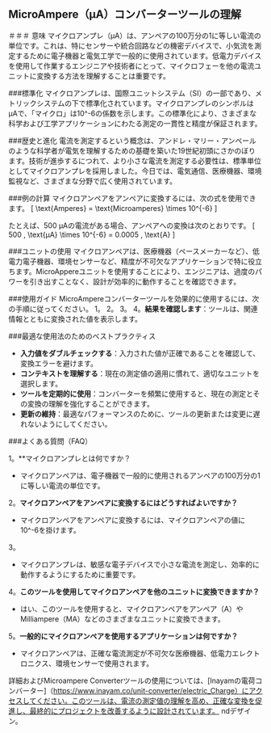 ## MicroAmpere（µA）コンバーターツールの理解

＃＃＃ 意味
マイクロアンプレ（µA）は、アンペアの100万分の1に等しい電流の単位です。これは、特にセンサーや統合回路などの機密デバイスで、小気流を測定するために電子機器と電気工学で一般的に使用されています。低電力デバイスを使用して作業するエンジニアや技術者にとって、マイクロフェーを他の電流ユニットに変換する方法を理解することは重要です。

###標準化
マイクロアンプレは、国際ユニットシステム（SI）の一部であり、メトリックシステムの下で標準化されています。マイクロアンプレのシンボルはµAで、「マイクロ」は10^-6の係数を示します。この標準化により、さまざまな科学および工学アプリケーションにわたる測定の一貫性と精度が保証されます。

###歴史と進化
電流を測定するという概念は、アンドレ・マリー・アンペールのような科学者が電気を理解するための基礎を築いた19世紀初頭にさかのぼります。技術が進歩するにつれて、より小さな電流を測定する必要性は、標準単位としてマイクロアンプレを採用しました。今日では、電気通信、医療機器、環境監視など、さまざまな分野で広く使用されています。

###例の計算
マイクロアンペアをアンペアに変換するには、次の式を使用できます。
\[ \text{Amperes} = \text{Microamperes} \times 10^{-6} \]

たとえば、500 µAの電流がある場合、アンペアへの変換は次のとおりです。
\[ 500 \, \text{µA} \times 10^{-6} = 0.0005 \, \text{A} \]

###ユニットの使用
マイクロアンペアは、医療機器（ペースメーカーなど）、低電力電子機器、環境センサーなど、精度が不可欠なアプリケーションで特に役立ちます。MicroAppereユニットを使用することにより、エンジニアは、過度のパワーを引き出すことなく、設計が効率的に動作することを確認できます。

###使用ガイド
MicroAmpereコンバーターツールを効果的に使用するには、次の手順に従ってください。
1。
2。
3。
4。**結果を確認します**：ツールは、関連情報とともに変換された値を表示します。

###最適な使用法のためのベストプラクティス
-  **入力値をダブルチェックする**：入力された値が正確であることを確認して、変換エラーを避けます。
-  **コンテキストを理解する**：現在の測定値の適用に慣れて、適切なユニットを選択します。
-  **ツールを定期的に使用**：コンバーターを頻繁に使用すると、現在の測定とその変換の理解を強化することができます。
-  **更新の維持**：最適なパフォーマンスのために、ツールの更新または変更に遅れないようにしてください。

###よくある質問（FAQ）

1。**マイクロアンプレとは何ですか？
- マイクロアンペアは、電子機器で一般的に使用されるアンペアの100万分の1に等しい電流の単位です。

2。**マイクロアンペアをアンペアに変換するにはどうすればよいですか？**
- マイクロアンペアをアンペアに変換するには、マイクロアンペアの値に10^-6を掛けます。

3。
- マイクロアンプレは、敏感な電子デバイスで小さな電流を測定し、効率的に動作するようにするために重要です。

4。**このツールを使用してマイクロアンペアを他のユニットに変換できますか？**
- はい、このツールを使用すると、マイクロアンペアをアンペア（A）やMilliampere（MA）などのさまざまなユニットに変換できます。

5。**一般的にマイクロアンペアを使用するアプリケーションは何ですか？**
- マイクロアンペアは、正確な電流測定が不可欠な医療機器、低電力エレクトロニクス、環境センサーで使用されます。

詳細およびMicroampere Converterツールの使用については、[Inayamの電荷コンバーター]（https://www.inayam.co/unit-converter/electric_Charge）にアクセスしてください。このツールは、電流の測定値の理解を高め、正確な変換を促進し、最終的にプロジェクトを改善するように設計されています。 ndデザイン。